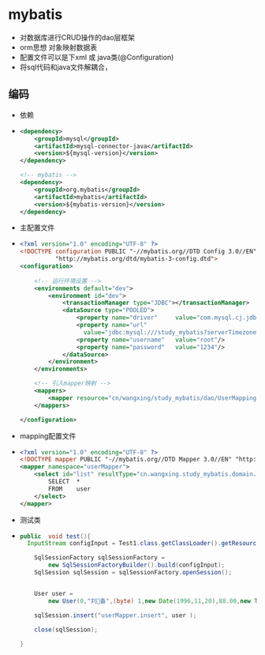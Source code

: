 # mybatis

- 对数据库进行CRUD操作的dao层框架
- orm思想 对象映射数据表
- 配置文件可以是下xml 或 java类(@Configuration)
- 将sql代码和java文件解耦合，



[外部资料]: https://blog.csdn.net/xudan1010/article/details/53435018	"原理分析"

[官方文档]: http://www.mybatis.org/mybatis-3/configuration.html#typeAliases



## 编码

- 依赖

- ```xml
  <dependency>
      <groupId>mysql</groupId>
      <artifactId>mysql-connector-java</artifactId>
      <version>${mysql-version}</version>
  </dependency>
  
  <!-- mybatis -->
  <dependency>
      <groupId>org.mybatis</groupId>
      <artifactId>mybatis</artifactId>
      <version>${mybatis-version}</version>
  </dependency>
  ```

  

- 主配置文件

- ```xml
  <?xml version="1.0" encoding="UTF-8" ?>
  <!DOCTYPE configuration PUBLIC "-//mybatis.org//DTD Config 3.0//EN" 
  			"http://mybatis.org/dtd/mybatis-3-config.dtd">
  <configuration>
      
      <!-- 运行环境设置 -->
      <environments default="dev">
          <environment id="dev">
              <transactionManager type="JDBC"></transactionManager>
              <dataSource type="POOLED">
                  <property name="driver"     value="com.mysql.cj.jdbc.Driver"/>
                  <property name="url"        
                    value="jdbc:mysql:///study_mybatis?serverTimezone=Asia/Shanghai"/>
                  <property name="username"   value="root"/>
                  <property name="password"   value="1234"/>
              </dataSource>
          </environment>
      </environments>
  
      <!-- 引入mapper映射 -->
      <mappers>
          <mapper resource="cn/wangxing/study_mybatis/dao/UserMapping.xml" />
      </mappers>
  
  </configuration>
  ```

  

- mapping配置文件

- ```xml
  <?xml version="1.0" encoding="UTF-8" ?>
  <!DOCTYPE mapper PUBLIC "-//mybatis.org//DTD Mapper 3.0//EN" "http://mybatis.org/dtd/mybatis-3-mapper.dtd">
  <mapper namespace="userMapper">
      <select id="list" resultType="cn.wangxing.study_mybatis.domain.User">
          SELECT  *
          FROM    user
      </select>
  </mapper>
  ```



- 测试类

- ```java
  public  void test(){
  	InputStream configInput = Test1.class.getClassLoader().getResourceAsStream("mybatis.xml");
  
      SqlSessionFactory sqlSessionFactory = 
          new SqlSessionFactoryBuilder().build(configInput);
      SqlSession sqlSession = sqlSessionFactory.openSession();
  
  
      User user = 
          new User(0,"刘🐷备",(byte) 1,new Date(1996,11,20),88.00,new Timestamp());
  
      sqlSession.insert("userMapper.insert", user );
  
      close(sqlSession);
      
  }
  ```

  


